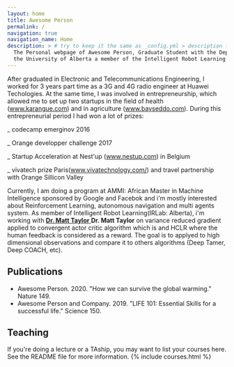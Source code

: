 ```yaml
---
layout: home
title: Awesome Person
permalink: /
navigation: true
navigation_name: Home
description: > # try to keep it the same as _config.yml > description field, which is used as a fallback for pages without description or excerpt.
  The Personal webpage of Awesome Person, Graduate Student with the Department of Computing Science at
  the University of Alberta a member of the Intelligent Robot Learning Laboratory.
---
```


After graduated in Electronic and Telecommunications Engineering, I worked for 3 years part time  as a 3G and 4G radio engineer at Huawei
Techologies. At the same time, I was involved in entrepreneurship, which allowed me to set up two startups in the field of health (www.karangue.com) and in agriculture (www.bayseddo.com). During this entrepreneurial period I had won a lot of prizes:

_ codecamp emerginov 2016

_ Orange developper challenge 2017

_ Startup Acceleration at Nest'up (www.nestup.com) in Belgium

_ vivatech prize Paris(www.vivatechnology.com/) and travel partnership with Orange Sillicon Valley

Currently, I am doing a program at AMMI: African Master in Machine Intelligence sponsored by Google and Facebok and i'm mostly interested about Reinforcement Learning, autonomous navigation and multi agents system. As member of Intelligent Robot Learning(IRLab: Alberta), i'm working with  <a href="https://drmatttaylor.net/"> **Dr. Matt Taylor** </a> **Dr. Matt Taylor** on variance reduced gradient applied to convergent actor critic algorithm which is and HCLR where the human feedback is considered as a reward. The goal is to applyed to high dimensional observations and compare it to others algorithms (Deep Tamer, Deep COACH, etc).

## Publications
- Awesome Person. 2020. "How we can survive the global warming." Nature 149.
- Awesome Person and Company. 2019. "LIFE 101: Essential Skills for a successful life." Science 150.

## Teaching
If you're doing a lecture or a TAship, you may want to list your courses here. See the README file for more information. 
{% include courses.html %}
